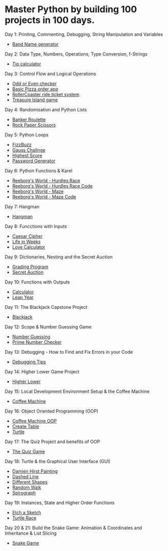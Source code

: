 # Master Python by building 100 projects in 100 days.

Day 1: Printing, Commenting, Debugging, String Manipulation and Variables

   - [Band Name generator](https://github.com/sirxmatt/python_bootcamp/blob/main/Day%2001/band_name_generator.py)

Day 2: Data Type, Numbers, Operations, Type Conversion, f-Strings

   - [Tip calculator](https://github.com/sirxmatt/python_bootcamp/blob/main/Day%2002/tip_calculator.py)

Day 3: Control Flow and Logical Operations

   - [Odd or Even checker](https://github.com/sirxmatt/python_bootcamp/blob/main/Day%2003/odd_or_even.py)
   - [Basic Pizza order app](https://github.com/sirxmatt/python_bootcamp/blob/main/Day%2003/pizza_store.py)
   - [RollerCoaster ride ticket system](https://github.com/sirxmatt/python_bootcamp/blob/main/Day%2003/roller_coaster_ticket.py)
   - [Treasure Island game](https://github.com/sirxmatt/python_bootcamp/blob/main/Day%2003/treasure_island.py)

Day 4: Randomisation and Python Lists

   - [Banker Roulette](https://github.com/sirxmatt/python_bootcamp/blob/main/Day%2004/banker_roulette.py)
   - [Rock Paper Scissors](https://github.com/sirxmatt/python_bootcamp/blob/main/Day%2004/rock_paper_scissors.py)

Day 5: Python Loops

   - [FizzBuzz](https://github.com/sirxmatt/python_bootcamp/blob/main/Day%2005/fizzbuzz.py)
   - [Gauss Challnge](https://github.com/sirxmatt/python_bootcamp/blob/main/Day%2005/gauss_challenge.py)
   - [Highest Score](https://github.com/sirxmatt/python_bootcamp/blob/main/Day%2005/highest_score.py)
   - [Password Generator](https://github.com/sirxmatt/python_bootcamp/blob/main/Day%2005/password_geneator.py)

Day 6: Python Functions & Karel
   
   - [Reeborg's World - Hurdles Race](https://reeborg.ca/reeborg.html?lang=en&mode=python&menu=worlds%2Fmenus%2Freeborg_intro_en.json&name=Hurdle%2004&url=worlds%2Ftutorial_en%2Fhurdle4.json)
   - [Reeborg's World - Hurdles Race Code](https://github.com/sirxmatt/python_bootcamp/blob/main/Day%2006/hurdles_race.py)
   - [Reeborg's World - Maze](https://reeborg.ca/reeborg.html?lang=en&mode=python&menu=worlds%2Fmenus%2Freeborg_intro_en.json&name=Maze&url=worlds%2Ftutorial_en%2Fmaze1.json)
   - [Reeborg's World - Maze Code](https://github.com/sirxmatt/python_bootcamp/blob/main/Day%2006/maze.py)

Day 7: Hangman

   - [Hangman](https://github.com/sirxmatt/python_bootcamp/blob/main/Day%2007/hangman.py)

Day 8: Funcctions with Inputs

   - [Caesar Cipher](https://github.com/sirxmatt/python_bootcamp/blob/main/Day%2008/ceasar_cipher.py)
   - [Life in Weeks](https://github.com/sirxmatt/python_bootcamp/blob/main/Day%2008/life_in_weeks.py)
   - [Love Calculator](https://github.com/sirxmatt/python_bootcamp/blob/main/Day%2008/love_calculator.py)

Day 9: Dictionaries, Nesting and the Secret Auction

   - [Grading Program](https://github.com/sirxmatt/python_bootcamp/blob/main/Day%2009/grading_program.py)
   - [Secret Auction](https://github.com/sirxmatt/python_bootcamp/blob/main/Day%2009/secret_auction.py)

Day 10: Functions with Outputs

   - [Calculator](https://github.com/sirxmatt/python_bootcamp/blob/main/Day%2010/calculator.py)
   - [Leap Year](https://github.com/sirxmatt/python_bootcamp/blob/main/Day%2010/leap_year.py)

Day 11: The Blackjack Capstone Project

   - [Blackjack](https://github.com/sirxmatt/python_bootcamp/blob/main/Day%2011/blackjack.py)

Day 12: Scope & Number Guessing Game

   - [Number Guessing](https://github.com/sirxmatt/python_bootcamp/blob/main/Day%2012/number_guessing_game.py)
   - [Prime Number Checker](https://github.com/sirxmatt/python_bootcamp/blob/main/Day%2012/prime_number_checker.py)

Day 13: Debugging - How to Find and Fix Errors in your Code

   - [Debugging Tips](https://github.com/sirxmatt/python_bootcamp/blob/main/Day%2013/debug_tips.md)

Day 14: Higher Lower Game Project

   - [Higher Lower](https://github.com/sirxmatt/python_bootcamp/blob/main/Day%2014/higher_lower.py)

Day 15: Local Development Environment Setup & the Coffee Machine

   - [Coffee Machine](https://github.com/sirxmatt/python_bootcamp/blob/main/Day%2015/coffee_machine.py)

Day 16: Object Oriented Programming (OOP)

   - [Coffee Machine OOP](https://github.com/sirxmatt/python_bootcamp/blob/main/Day%2016/coffee_machine/main.py)
   - [Create Table](https://github.com/sirxmatt/python_bootcamp/blob/main/Day%2016/create_table.py)
   - [Turtle](https://github.com/sirxmatt/python_bootcamp/blob/main/Day%2016/timmy_turtle.py)

Day 17: The Quiz Project and benefits of OOP

   - [The Quiz Game](https://github.com/sirxmatt/python_bootcamp/blob/main/Day%2017/main.py)

Day 18: Turtle & the Graphical User Interface (GUI)

   - [Damien Hirst Painting](https://github.com/sirxmatt/python_bootcamp/blob/main/Day%2018/damien_hirst_painting.py)
   - [Dashed Line](https://github.com/sirxmatt/python_bootcamp/blob/main/Day%2018/dashed_line.py)
   - [Different Shapes](https://github.com/sirxmatt/python_bootcamp/blob/main/Day%2018/different_shapes.py)
   - [Random Walk](https://github.com/sirxmatt/python_bootcamp/blob/main/Day%2018/random_walk.py)
   - [Spirograph](https://github.com/sirxmatt/python_bootcamp/blob/main/Day%2018/spirograph.py)

Day 19: Instances, State and Higher Order Functions

   - [Etch a Sketch](https://github.com/sirxmatt/python_bootcamp/blob/main/Day%2019/etch_a_sketch.py)
   - [Turtle Race](https://github.com/sirxmatt/python_bootcamp/blob/main/Day%2019/turtle_race.py)

Day 20 & 21: Build the Snake Game: Animation & Coordinates and Inheritance & List Slicing

   - [Snake Game](https://github.com/sirxmatt/python_bootcamp/blob/main/Day%2020%20&%2021/main.py)
   
